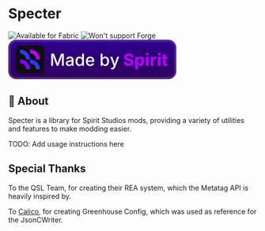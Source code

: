 # Specter

<img alt="Available for Fabric" src="https://raw.githubusercontent.com/intergrav/devins-badges/v3/assets/compact/supported/fabric_vector.svg">

<img alt="Won't support Forge" src="https://raw.githubusercontent.com/intergrav/devins-badges/v3/assets/compact/unsupported/forge_vector.svg">

<img alt="Made by Spirit Studios" src="https://raw.githubusercontent.com/SpiritGameStudios/.github/main/assets/brand/badge/compact.svg">

<h3></h3>

## 📔 About

Specter is a library for Spirit Studios mods, providing a variety of utilities and features to make modding easier.

TODO: Add usage instructions here

## Special Thanks

To the QSL Team, for creating their REA system, which the Metatag API is heavily inspired by.

To [Calico](https://github.com/MerchantPug), for creating Greenhouse Config, which was used as reference for the
JsonCWriter.
